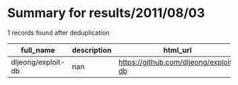 
# Summary for results/2011/08/03
    
1 records found after deduplication

| full_name | description | html_url | matched_list | matched_count | pushed_at | size | stargazers_count | language | forks_count |
|--------------------|---------------|---------------------------------------|----------------|-----------------|---------------------------|--------|--------------------|------------|---------------|
| dljeong/exploit-db | nan | https://github.com/dljeong/exploit-db | ['exploit'] | 1 | 2011-08-03 22:13:10+00:00 | 92 | 1 | Ruby | 0 |
